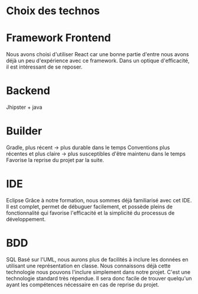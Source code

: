 # Choix des technos

# Framework Frontend

Nous avons choisi d'utiliser React car une bonne partie d'entre nous avons déjà un peu d'expérience avec ce framework. Dans un optique d'efficacité, il est intéressant de se reposer.

# Backend 

Jhipster + java 

# Builder

Gradle, plus récent -> plus durable dans le temps 
Conventions plus récentes et plus claire -> plus susceptibles d'être maintenu dans le temps
Favorise la reprise du projet par la suite.

# IDE

Eclipse 
Grâce à notre formation, nous sommes déjà familiarisé avec cet IDE.
Il est complet, permet de débuguer facilement, et possède pleins de fonctionnalité qui favorise 
l'efficacité et la simplicité du processus de développement.

# BDD

SQL
Basé sur l'UML, nous aurons plus de facilités à inclure les données en utilisant une représentation en classe.
Nous connaissons déjà cette technologie nous pouvons l'inclure simplement dans notre projet.
C'est une technologie standard très répendue. Il sera donc facile de trouver quelqu'un ayant les compétences nécessaire en cas de reprise du projet.
